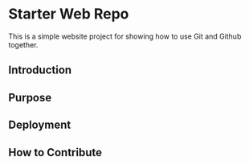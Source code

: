 # Starter Web Repo

This is a simple website project for showing how to use Git and Github together.

## Introduction

## Purpose

## Deployment

## How to Contribute